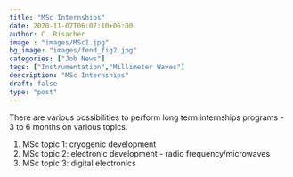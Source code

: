 ```yaml
---
title: "MSc Internships"
date: 2020-11-07T06:07:10+06:00
author: C. Risacher
image : "images/MSc1.jpg"
bg_image: "images/fend_fig2.jpg"
categories: ["Job News"]
tags: ["Instrumentation","Millimeter Waves"]
description: "MSc Internships"
draft: false
type: "post"
---
```


There are various possibilities to perform long term internships programs - 3 to 6 months on various topics.


1. MSc topic 1: cryogenic development
2. MSc topic 2: electronic development - radio frequency/microwaves
3. MSc topic 3: digital electronics